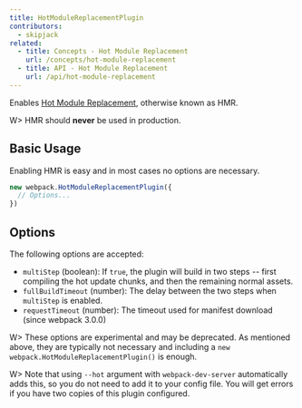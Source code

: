 ```yaml
---
title: HotModuleReplacementPlugin
contributors:
  - skipjack
related:
  - title: Concepts - Hot Module Replacement
    url: /concepts/hot-module-replacement
  - title: API - Hot Module Replacement
    url: /api/hot-module-replacement
---
```


Enables [Hot Module Replacement](/concepts/hot-module-replacement), otherwise known as HMR.

W> HMR should __never__ be used in production.


## Basic Usage

Enabling HMR is easy and in most cases no options are necessary.

``` javascript
new webpack.HotModuleReplacementPlugin({
  // Options...
})
```


## Options

The following options are accepted:

- `multiStep` (boolean): If `true`, the plugin will build in two steps -- first compiling the hot update chunks, and then the remaining normal assets.
- `fullBuildTimeout` (number): The delay between the two steps when `multiStep` is enabled.
- `requestTimeout` (number): The timeout used for manifest download (since webpack 3.0.0)

W> These options are experimental and may be deprecated. As mentioned above, they are typically not necessary and including a `new webpack.HotModuleReplacementPlugin()` is enough.


W> Note that using `--hot` argument with `webpack-dev-server` automatically adds this, so you do not need to add it to your config file. You will get errors if you have two copies of this plugin configured. 
